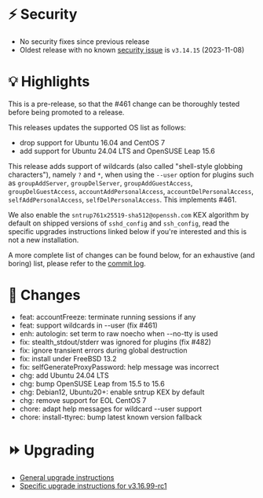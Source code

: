 # :zap: Security

- No security fixes since previous release
- Oldest release with no known [security issue](https://github.com/ovh/the-bastion/security/advisories) is `v3.14.15` (2023-11-08)

# :bulb: Highlights

This is a pre-release, so that the #461 change can be thoroughly tested before being promoted to a release.

This releases updates the supported OS list as follows:
- drop support for Ubuntu 16.04 and CentOS 7
- add support for Ubuntu 24.04 LTS and OpenSUSE Leap 15.6

This release adds support of wildcards (also called "shell-style globbing characters"), namely ``?`` and ``*``,
when using the ``--user`` option for plugins such as ``groupAddServer``, ``groupDelServer``, ``groupAddGuestAccess``,
``groupDelGuestAccess``, ``accountAddPersonalAccess``, ``accountDelPersonalAccess``, ``selfAddPersonalAccess``,
``selfDelPersonalAccess``. This implements #461.

We also enable the ``sntrup761x25519-sha512@openssh.com`` KEX algorithm by default on shipped versions
of ``sshd_config`` and ``ssh_config``, read the specific upgrades instructions linked below if you're interested and this is not a new installation.

A more complete list of changes can be found below, for an exhaustive (and boring) list, please refer to the [commit log](https://github.com/ovh/the-bastion/compare/v3.16.01...v3.16.99-rc1).

# :pushpin: Changes
- feat: accountFreeze: terminate running sessions if any
- feat: support wildcards in --user (fix #461)
- enh: autologin: set term to raw noecho when --no-tty is used
- fix: stealth_stdout/stderr was ignored for plugins (fix #482)
- fix: ignore transient errors during global destruction
- fix: install under FreeBSD 13.2
- fix: selfGenerateProxyPassword: help message was incorrect
- chg: add Ubuntu 24.04 LTS
- chg: bump OpenSUSE Leap from 15.5 to 15.6
- chg: Debian12, Ubuntu20+: enable sntrup KEX by default
- chg: remove support for EOL CentOS 7
- chore: adapt help messages for wildcard --user support
- chore: install-ttyrec: bump latest known version fallback

# :fast_forward: Upgrading

- [General upgrade instructions](https://ovh.github.io/the-bastion/installation/upgrading.html)
- [Specific upgrade instructions for v3.16.99-rc1](https://ovh.github.io/the-bastion/installation/upgrading.html#v3-16-99-rc1-2024-07-04)
